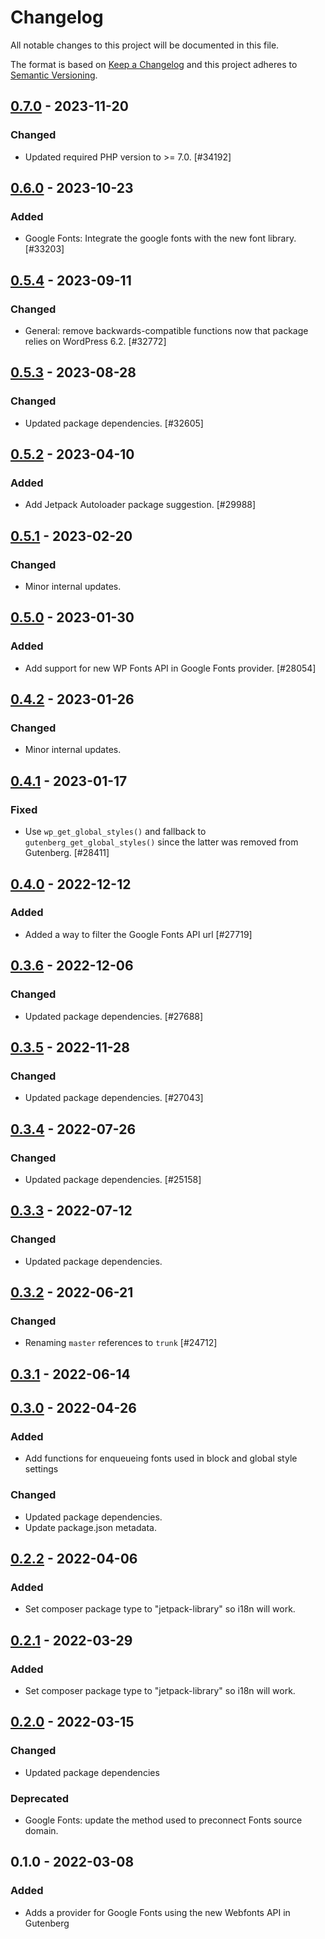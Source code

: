 # Changelog

All notable changes to this project will be documented in this file.

The format is based on [Keep a Changelog](https://keepachangelog.com/en/1.0.0/)
and this project adheres to [Semantic Versioning](https://semver.org/spec/v2.0.0.html).

## [0.7.0] - 2023-11-20
### Changed
- Updated required PHP version to >= 7.0. [#34192]

## [0.6.0] - 2023-10-23
### Added
- Google Fonts: Integrate the google fonts with the new font library. [#33203]

## [0.5.4] - 2023-09-11
### Changed
- General: remove backwards-compatible functions now that package relies on WordPress 6.2. [#32772]

## [0.5.3] - 2023-08-28
### Changed
- Updated package dependencies. [#32605]

## [0.5.2] - 2023-04-10
### Added
- Add Jetpack Autoloader package suggestion. [#29988]

## [0.5.1] - 2023-02-20
### Changed
- Minor internal updates.

## [0.5.0] - 2023-01-30
### Added
- Add support for new WP Fonts API in Google Fonts provider. [#28054]

## [0.4.2] - 2023-01-26
### Changed
- Minor internal updates.

## [0.4.1] - 2023-01-17
### Fixed
- Use `wp_get_global_styles()` and fallback to `gutenberg_get_global_styles()` since the latter was removed from Gutenberg. [#28411]

## [0.4.0] - 2022-12-12
### Added
- Added a way to filter the Google Fonts API url [#27719]

## [0.3.6] - 2022-12-06
### Changed
- Updated package dependencies. [#27688]

## [0.3.5] - 2022-11-28
### Changed
- Updated package dependencies. [#27043]

## [0.3.4] - 2022-07-26
### Changed
- Updated package dependencies. [#25158]

## [0.3.3] - 2022-07-12
### Changed
- Updated package dependencies.

## [0.3.2] - 2022-06-21
### Changed
- Renaming `master` references to `trunk` [#24712]

## [0.3.1] - 2022-06-14

## [0.3.0] - 2022-04-26
### Added
- Add functions for enqueueing fonts used in block and global style settings

### Changed
- Updated package dependencies.
- Update package.json metadata.

## [0.2.2] - 2022-04-06
### Added
- Set composer package type to "jetpack-library" so i18n will work.

## [0.2.1] - 2022-03-29
### Added
- Set composer package type to "jetpack-library" so i18n will work.

## [0.2.0] - 2022-03-15
### Changed
- Updated package dependencies

### Deprecated
- Google Fonts: update the method used to preconnect Fonts source domain.

## 0.1.0 - 2022-03-08
### Added
- Adds a provider for Google Fonts using the new Webfonts API in Gutenberg

[0.7.0]: https://github.com/Automattic/jetpack-google-fonts-provider/compare/v0.6.0...v0.7.0
[0.6.0]: https://github.com/Automattic/jetpack-google-fonts-provider/compare/v0.5.4...v0.6.0
[0.5.4]: https://github.com/Automattic/jetpack-google-fonts-provider/compare/v0.5.3...v0.5.4
[0.5.3]: https://github.com/Automattic/jetpack-google-fonts-provider/compare/v0.5.2...v0.5.3
[0.5.2]: https://github.com/Automattic/jetpack-google-fonts-provider/compare/v0.5.1...v0.5.2
[0.5.1]: https://github.com/Automattic/jetpack-google-fonts-provider/compare/v0.5.0...v0.5.1
[0.5.0]: https://github.com/Automattic/jetpack-google-fonts-provider/compare/v0.4.2...v0.5.0
[0.4.2]: https://github.com/Automattic/jetpack-google-fonts-provider/compare/v0.4.1...v0.4.2
[0.4.1]: https://github.com/Automattic/jetpack-google-fonts-provider/compare/v0.4.0...v0.4.1
[0.4.0]: https://github.com/Automattic/jetpack-google-fonts-provider/compare/v0.3.6...v0.4.0
[0.3.6]: https://github.com/Automattic/jetpack-google-fonts-provider/compare/v0.3.5...v0.3.6
[0.3.5]: https://github.com/Automattic/jetpack-google-fonts-provider/compare/v0.3.4...v0.3.5
[0.3.4]: https://github.com/Automattic/jetpack-google-fonts-provider/compare/v0.3.3...v0.3.4
[0.3.3]: https://github.com/Automattic/jetpack-google-fonts-provider/compare/v0.3.2...v0.3.3
[0.3.2]: https://github.com/Automattic/jetpack-google-fonts-provider/compare/v0.3.1...v0.3.2
[0.3.1]: https://github.com/Automattic/jetpack-google-fonts-provider/compare/v0.3.0...v0.3.1
[0.3.0]: https://github.com/Automattic/jetpack-google-fonts-provider/compare/v0.2.2...v0.3.0
[0.2.2]: https://github.com/Automattic/jetpack-google-fonts-provider/compare/v0.2.1...v0.2.2
[0.2.1]: https://github.com/Automattic/jetpack-google-fonts-provider/compare/v0.2.0...v0.2.1
[0.2.0]: https://github.com/Automattic/jetpack-google-fonts-provider/compare/v0.1.0...v0.2.0
